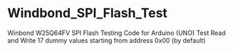 # Windbond_SPI_Flash_Test

Winbond W25Q64FV SPI Flash Testing Code for Arduino (UNO)
Test
Read and Write 17 dummy values starting from address 0x00 (by default)
